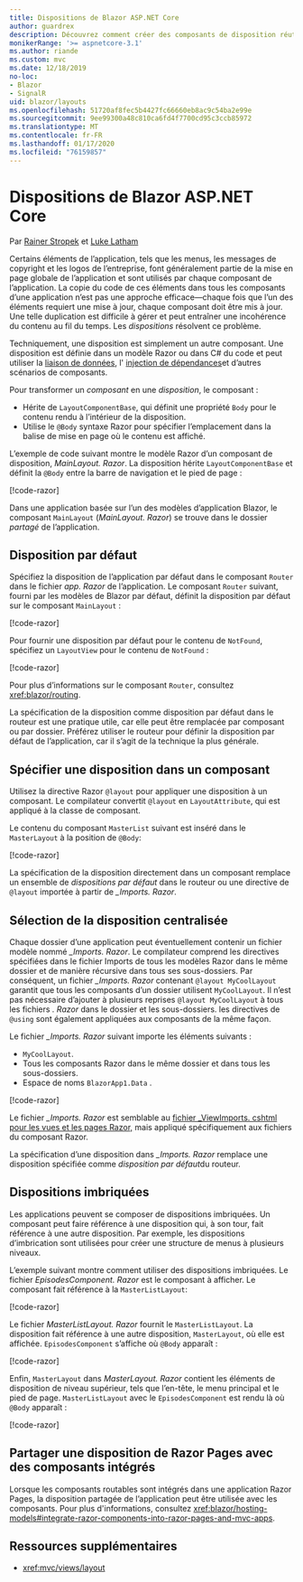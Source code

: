 ```yaml
---
title: Dispositions de Blazor ASP.NET Core
author: guardrex
description: Découvrez comment créer des composants de disposition réutilisables pour les applications Blazor.
monikerRange: '>= aspnetcore-3.1'
ms.author: riande
ms.custom: mvc
ms.date: 12/18/2019
no-loc:
- Blazor
- SignalR
uid: blazor/layouts
ms.openlocfilehash: 51720af8fec5b4427fc66660eb8ac9c54ba2e99e
ms.sourcegitcommit: 9ee99300a48c810ca6fd4f7700cd95c3ccb85972
ms.translationtype: MT
ms.contentlocale: fr-FR
ms.lasthandoff: 01/17/2020
ms.locfileid: "76159857"
---
```

# <a name="aspnet-core-opno-locblazor-layouts"></a>Dispositions de Blazor ASP.NET Core

Par [Rainer Stropek](https://www.timecockpit.com) et [Luke Latham](https://github.com/guardrex)

Certains éléments de l’application, tels que les menus, les messages de copyright et les logos de l’entreprise, font généralement partie de la mise en page globale de l’application et sont utilisés par chaque composant de l’application. La copie du code de ces éléments dans tous les composants d’une application n’est pas une approche efficace&mdash;chaque fois que l’un des éléments requiert une mise à jour, chaque composant doit être mis à jour. Une telle duplication est difficile à gérer et peut entraîner une incohérence du contenu au fil du temps. Les *dispositions* résolvent ce problème.

Techniquement, une disposition est simplement un autre composant. Une disposition est définie dans un modèle Razor ou dans C# du code et peut utiliser la [liaison de données](xref:blazor/components#data-binding), l' [injection de dépendances](xref:blazor/dependency-injection)et d’autres scénarios de composants.

Pour transformer un *composant* en une *disposition*, le composant :

* Hérite de `LayoutComponentBase`, qui définit une propriété `Body` pour le contenu rendu à l’intérieur de la disposition.
* Utilise le `@Body` syntaxe Razor pour spécifier l’emplacement dans la balise de mise en page où le contenu est affiché.

L’exemple de code suivant montre le modèle Razor d’un composant de disposition, *MainLayout. Razor*. La disposition hérite `LayoutComponentBase` et définit la `@Body` entre la barre de navigation et le pied de page :

[!code-razor[](layouts/sample_snapshot/3.x/MainLayout.razor?highlight=1,13)]

Dans une application basée sur l’un des modèles d’application Blazor, le composant `MainLayout` (*MainLayout. Razor*) se trouve dans le dossier *partagé* de l’application.

## <a name="default-layout"></a>Disposition par défaut

Spécifiez la disposition de l’application par défaut dans le composant `Router` dans le fichier *app. Razor* de l’application. Le composant `Router` suivant, fourni par les modèles de Blazor par défaut, définit la disposition par défaut sur le composant `MainLayout` :

[!code-razor[](layouts/sample_snapshot/3.x/App1.razor?highlight=3)]

Pour fournir une disposition par défaut pour le contenu de `NotFound`, spécifiez un `LayoutView` pour le contenu de `NotFound` :

[!code-razor[](layouts/sample_snapshot/3.x/App2.razor?highlight=6-9)]

Pour plus d’informations sur le composant `Router`, consultez <xref:blazor/routing>.

La spécification de la disposition comme disposition par défaut dans le routeur est une pratique utile, car elle peut être remplacée par composant ou par dossier. Préférez utiliser le routeur pour définir la disposition par défaut de l’application, car il s’agit de la technique la plus générale.

## <a name="specify-a-layout-in-a-component"></a>Spécifier une disposition dans un composant

Utilisez la directive Razor `@layout` pour appliquer une disposition à un composant. Le compilateur convertit `@layout` en `LayoutAttribute`, qui est appliqué à la classe de composant.

Le contenu du composant `MasterList` suivant est inséré dans le `MasterLayout` à la position de `@Body`:

[!code-razor[](layouts/sample_snapshot/3.x/MasterList.razor?highlight=1)]

La spécification de la disposition directement dans un composant remplace un ensemble de *dispositions par défaut* dans le routeur ou une directive de `@layout` importée à partir de *_Imports. Razor*.

## <a name="centralized-layout-selection"></a>Sélection de la disposition centralisée

Chaque dossier d’une application peut éventuellement contenir un fichier modèle nommé *_Imports. Razor*. Le compilateur comprend les directives spécifiées dans le fichier Imports de tous les modèles Razor dans le même dossier et de manière récursive dans tous ses sous-dossiers. Par conséquent, un fichier *_Imports. Razor* contenant `@layout MyCoolLayout` garantit que tous les composants d’un dossier utilisent `MyCoolLayout`. Il n’est pas nécessaire d’ajouter à plusieurs reprises `@layout MyCoolLayout` à tous les fichiers *. Razor* dans le dossier et les sous-dossiers. les directives de `@using` sont également appliquées aux composants de la même façon.

Le fichier *_Imports. Razor* suivant importe les éléments suivants :

* `MyCoolLayout`.
* Tous les composants Razor dans le même dossier et dans tous les sous-dossiers.
* Espace de noms `BlazorApp1.Data` .
 
[!code-razor[](layouts/sample_snapshot/3.x/_Imports.razor)]

Le fichier *_Imports. Razor* est semblable au [fichier _ViewImports. cshtml pour les vues et les pages Razor,](xref:mvc/views/layout#importing-shared-directives) mais appliqué spécifiquement aux fichiers du composant Razor.

La spécification d’une disposition dans *_Imports. Razor* remplace une disposition spécifiée comme *disposition par défaut*du routeur.

## <a name="nested-layouts"></a>Dispositions imbriquées

Les applications peuvent se composer de dispositions imbriquées. Un composant peut faire référence à une disposition qui, à son tour, fait référence à une autre disposition. Par exemple, les dispositions d’imbrication sont utilisées pour créer une structure de menus à plusieurs niveaux.

L’exemple suivant montre comment utiliser des dispositions imbriquées. Le fichier *EpisodesComponent. Razor* est le composant à afficher. Le composant fait référence à la `MasterListLayout`:

[!code-razor[](layouts/sample_snapshot/3.x/EpisodesComponent.razor?highlight=1)]

Le fichier *MasterListLayout. Razor* fournit le `MasterListLayout`. La disposition fait référence à une autre disposition, `MasterLayout`, où elle est affichée. `EpisodesComponent` s’affiche où `@Body` apparaît :

[!code-razor[](layouts/sample_snapshot/3.x/MasterListLayout.razor?highlight=1,9)]

Enfin, `MasterLayout` dans *MasterLayout. Razor* contient les éléments de disposition de niveau supérieur, tels que l’en-tête, le menu principal et le pied de page. `MasterListLayout` avec le `EpisodesComponent` est rendu là où `@Body` apparaît :

[!code-razor[](layouts/sample_snapshot/3.x/MasterLayout.razor?highlight=6)]

## <a name="share-a-razor-pages-layout-with-integrated-components"></a>Partager une disposition de Razor Pages avec des composants intégrés

Lorsque les composants routables sont intégrés dans une application Razor Pages, la disposition partagée de l’application peut être utilisée avec les composants. Pour plus d'informations, consultez <xref:blazor/hosting-models#integrate-razor-components-into-razor-pages-and-mvc-apps>.

## <a name="additional-resources"></a>Ressources supplémentaires

* <xref:mvc/views/layout>

